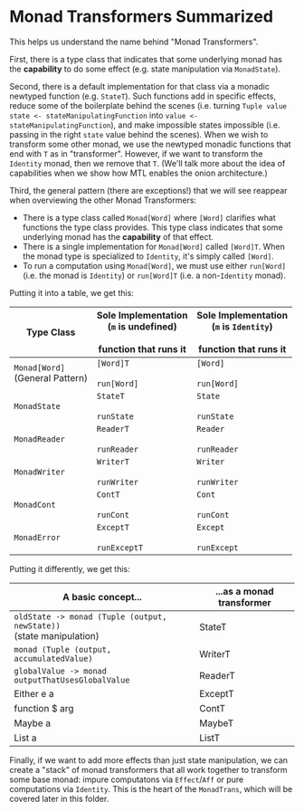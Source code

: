 # Monad Transformers Summarized

This helps us understand the name behind "Monad Transformers".

First, there is a type class that indicates that some underlying monad has the **capability** to do some effect (e.g. state manipulation via `MonadState`).

Second, there is a default implementation for that class via a monadic newtyped function (e.g. `StateT`). Such functions add in specific effects, reduce some of the boilerplate behind the scenes (i.e. turning `Tuple value state <- stateManipulatingFunction` into `value <- stateManipulatingFunction`), and make impossible states impossible (i.e. passing in the right `state` value behind the scenes). When we wish to transform some other monad, we use the newtyped monadic functions that end with `T` as in "transformer". However, if we want to transform the `Identity` monad, then we remove that `T`. (We'll talk more about the idea of capabilities when we show how MTL enables the onion architecture.)

Third, the general pattern (there are exceptions!) that we will see reappear when overviewing the other Monad Transformers:
- There is a type class called `Monad[Word]` where `[Word]` clarifies what functions the type class provides. This type class indicates that some underlying monad has the **capability** of that effect.
- There is a single implementation for `Monad[Word]` called `[Word]T`. When the monad type is specialized to `Identity`, it's simply called `[Word]`.
- To run a computation using `Monad[Word]`, we must use either `run[Word]` (i.e. the monad is `Identity`) or `run[Word]T` (i.e. a non-`Identity` monad).

Putting it into a table, we get this:

| Type Class | Sole Implementation<br>(`m` is undefined)<br><br>function that runs it | Sole Implementation<br>(`m` is `Identity`)<br><br>function that runs it |
| - | - | - |
| `Monad[Word]`<br>(General Pattern) | `[Word]T`<br><br>`run[Word]` | `[Word]`<br><br>`run[Word]` |
| `MonadState` |  `StateT`<br><br>`runState` | `State`<br><br>`runState` |
| `MonadReader` | `ReaderT`<br><br>`runReader` | `Reader`<br><br>`runReader` |
| `MonadWriter` | `WriterT`<br><br>`runWriter` | `Writer`<br><br>`runWriter` |
| `MonadCont` | `ContT`<br><br>`runCont` | `Cont`<br><br>`runCont` |
| `MonadError` | `ExceptT`<br><br>`runExceptT` | `Except`<br><br>`runExcept` |

Putting it differently, we get this:

| A basic concept... | ...as a monad transformer |
| - | - |
| `oldState -> monad (Tuple (output, newState))`<br>(state manipulation) | StateT
| `monad (Tuple (output, accumulatedValue)` | WriterT
| `globalValue -> monad outputThatUsesGlobalValue` | ReaderT
| Either e a | ExceptT
| function $ arg | ContT
| Maybe a | MaybeT
| List a | ListT


Finally, if we want to add more effects than just state manipulation, we can create a "stack" of monad transformers that all work together to transform some base monad: impure computatons via `Effect`/`Aff` or pure computations via `Identity`. This is the heart of the `MonadTrans`, which will be covered later in this folder.

